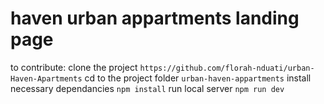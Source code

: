 # haven urban appartments landing page

to contribute:
clone the project ```https://github.com/florah-nduati/urban-Haven-Apartments```
cd to the project folder ```urban-haven-appartments```
install necessary dependancies ```npm install```
run local server ```npm run dev```
